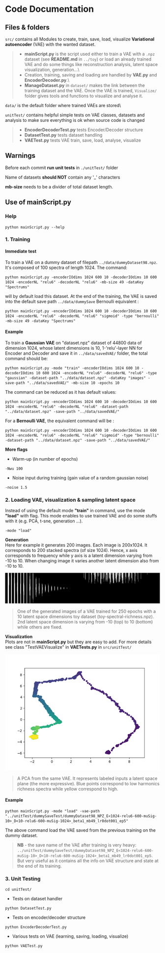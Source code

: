 # Code Documentation

## Files & folders
`src/` contains all Modules to create, train, save, load, visualize **Variational autoencoder** (VAE) with the wanted dataset.

   > * **mainScript.py** is the script used either to train a VAE with a `.npz` dataset (see **README.md** in `../toy`) or load an already trained VAE and do some things like reconstruction analysis, latent space visualization, generation...\
>* Creation, training, saving and loading are handled by **VAE.py** and **EncoderDecoder.py**.\
>* **ManageDataset.py** in `dataset/` makes the link between the training dataset and the VAE.
Once the VAE is trained, `Visualize/` folder gives tools and functions to visualize and analyse it.

`data/` is the default folder where trained VAEs are stored\

`unitTest/` contains helpful simple tests on VAE classes, datasets and analysis to make sure  everything is ok when source code is changed
>* **EncoderDecoderTest.py** tests Encoder/Decoder structure
>* **DatasetTest.py** tests dataset handling
>* **VAETest.py** tests VAE train, save, load, analyse, visualize

## Warnings
Before each commit **run unit tests** in `./unitTest/` folder

Name of datasets **should NOT** contain any '_' characters

**mb-size** needs to be a divider of total dataset length.

## Use of **mainScript.py**

### Help
```{r, engine='bash', count_lines}
python mainScript.py --help
```

### 1. Training

#### Immediate test
To train a VAE  on a dummy dataset of filepath `../data/dummyDataset98.npz`. It's composed of 100 spectra of length 1024. 
The command:
```{r, engine='bash', count_lines}
python mainScript.py -encoderIOdims 1024 600 10 -decoderIOdims 10 600 1024 -encoderNL "relu6" -decoderNL "relu6" -mb-size 49 -dataKey "Spectrums"
```
will by default load this dataset. At the end of the training, the VAE is saved into the default save path `../data/dummySave`
Bernoulli equivalent :
```{r, engine='bash', count_lines}
python mainScript.py -encoderIOdims 1024 600 10 -decoderIOdims 10 600 1024 -encoderNL "relu6" -decoderNL "relu6" "sigmoid" -type "bernoulli" -mb-size 49 -dataKey "Spectrums"
```

#### Example
To train a **Gaussian VAE** on "dataset.npz" dataset of 44800 data of dimension 1024, whose latent dimensions is 10, 1-'relu'-layer NN for Encoder and Decoder and save it in `../data/savedVAE/` folder, the total command should be:
```{r, engine='bash', count_lines}
python mainScript.py -mode "train" -encoderIOdims 1024 600 10 -decoderIOdims 10 600 1024 -encoderNL "relu6" -decoderNL "relu6" -type "gaussian" -dataset-path "../data/dataset.npz" -dataKey "images" -save-path "../data/savedVAE/" -mb-size 10 -epochs 10  
```
The command can be reduced as it has default values:

```{r, engine='bash', count_lines}
python mainScript.py -encoderIOdims 1024 600 10 -decoderIOdims 10 600 1024 -encoderNL "relu6" -decoderNL "relu6" -dataset-path "../data/dataset.npz" -save-path "../data/savedVAE/" 
```
 For a **Bernoulli VAE**, the equivalent command will be : 

```{r, engine='bash', count_lines}
python mainScript.py -encoderIOdims 1024 600 10 -decoderIOdims 10 600 1024 -encoderNL "relu6" -decoderNL "relu6" "sigmoid" -type "bernoulli" -dataset-path "../data/dataset.npz" -save-path "../data/savedVAE/" 
```
**More flags**
- Warm-up (in number of epochs)
```{r, engine='bash', count_lines}
-Nwu 100
```
- Noise input during training (gain value of a random gaussian noise)
```{r, engine='bash', count_lines}
-noise 1.5
```


### 2. Loading VAE, visualization & sampling latent space

Instead of using the default mode **"train"** in command, use the mode **"load"** with flag. This mode enables to use trained VAE and do some stuffs with it (e.g. PCA, t-sne, generation ...).
```{r, engine='bash', count_lines}
-mode "load"
```

**Generation**\
Here for example it generates 200 images. Each image is 200x1024.
It corresponds to 200 stacked spectra (of size 1024). Hence, x axis corresponds to frequency while y axis is a latent dimension varying from -10 to 10. When changing image it varies another latent dimension also from -10 to 10.

![alt text](https://github.com/bardetad/atiamML/blob/master/code/data/images/generationExample/z0valOffset100_z1rangeCentered100.png?raw=true "Spectra")
> One of the generated images of a VAE trained for 250 epochs with a 10 latent space dimensions toy dataset (toy-spectral-richness.npz). 2nd latent space dimension is varying from -10 (top) to 10 (bottom) while others are fixed. 

**Visualization**\
Plots are not in **mainScript.py** but they are easy to add. For more details see class "TestVAEVisualize" in **VAETests.py** in `src/unitTest/`

![alt text](https://github.com/bardetad/atiamML/blob/master/code/data/images/PCAExample/PCA_beta1_WU100.png?raw=true "PCA_warmup")
> A PCA from the same VAE. It represents labeled inputs a latent space plane (the more expressive). Blue points correspond to low harmonics richness spectra while yellow correspond to high. 

#### Example

```{r, engine='bash', count_lines}
python mainScript.py -mode "load" -vae-path "../unitTest/dummySaveTest/dummyDataset98_NPZ_E<1024-relu6-600-muSig-10>_D<10-relu6-600-muSig-1024>_beta1_mb49_lr0dot001_ep5"
```
The above command load the VAE saved from the previous training on the dummy dataset. 



>**NB** - the save name of the VAE after training is very heavy: `../unitTest/dummySaveTest/dummyDataset98_NPZ_E<1024-relu6-600-muSig-10>_D<10-relu6-600-muSig-1024>_beta1_mb49_lr0dot001_ep5`.\
But very useful as it contains all the info on VAE structure and state at the end of its training.



### 3. Unit Testing
```{r, engine='bash', count_lines}
cd unitTest/
```

* Tests on dataset handler
```{r, engine='bash', count_lines}
python DatasetTest.py
```
* Tests on encoder/decoder structure
```{r, engine='bash', count_lines}
python EncoderDecoderTest.py
```
* Various tests on VAE (learning, saving, loading, visualize)
```{r, engine='bash', count_lines}
python VAETest.py
```









